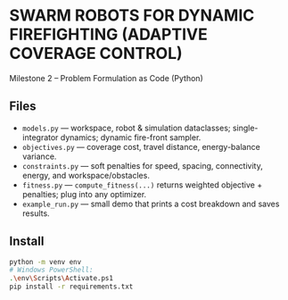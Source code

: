# SWARM ROBOTS FOR DYNAMIC FIREFIGHTING (ADAPTIVE COVERAGE CONTROL)
Milestone 2 – Problem Formulation as Code (Python)

## Files
- `models.py` — workspace, robot & simulation dataclasses; single-integrator dynamics; dynamic fire-front sampler.
- `objectives.py` — coverage cost, travel distance, energy-balance variance.
- `constraints.py` — soft penalties for speed, spacing, connectivity, energy, and workspace/obstacles.
- `fitness.py` — `compute_fitness(...)` returns weighted objective + penalties; plug into any optimizer.
- `example_run.py` — small demo that prints a cost breakdown and saves results.

## Install
```bash
python -m venv env
# Windows PowerShell:
.\env\Scripts\Activate.ps1
pip install -r requirements.txt

